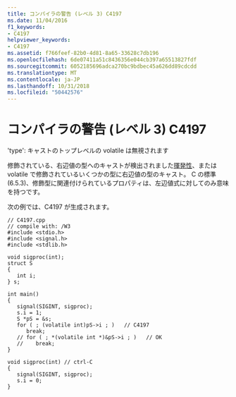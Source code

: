 ```yaml
---
title: コンパイラの警告 (レベル 3) C4197
ms.date: 11/04/2016
f1_keywords:
- C4197
helpviewer_keywords:
- C4197
ms.assetid: f766feef-82b0-4d81-8a65-33628c7db196
ms.openlocfilehash: 6de07411a51c8436356e044cb397a65513827fdf
ms.sourcegitcommit: 6052185696adca270bc9bdbec45a626dd89cdcdd
ms.translationtype: MT
ms.contentlocale: ja-JP
ms.lasthandoff: 10/31/2018
ms.locfileid: "50442576"
---
```

# <a name="compiler-warning-level-3-c4197"></a>コンパイラの警告 (レベル 3) C4197

'type': キャストのトップレベルの volatile は無視されます

修飾されている、右辺値の型へのキャストが検出されました[揮発性](../../cpp/volatile-cpp.md)、または volatile で修飾されているいくつかの型に右辺値の型のキャスト。 C の標準 (6.5.3)、修飾型に関連付けられているプロパティは、左辺値式に対してのみ意味を持つです。

次の例では、C4197 が生成されます。

```
// C4197.cpp
// compile with: /W3
#include <stdio.h>
#include <signal.h>
#include <stdlib.h>

void sigproc(int);
struct S
{
   int i;
} s;

int main()
{
   signal(SIGINT, sigproc);
   s.i = 1;
   S *pS = &s;
   for ( ; (volatile int)pS->i ; )   // C4197
      break;
   // for ( ; *(volatile int *)&pS->i ; )   // OK
   //    break;
}

void sigproc(int) // ctrl-C
{
   signal(SIGINT, sigproc);
   s.i = 0;
}

```
